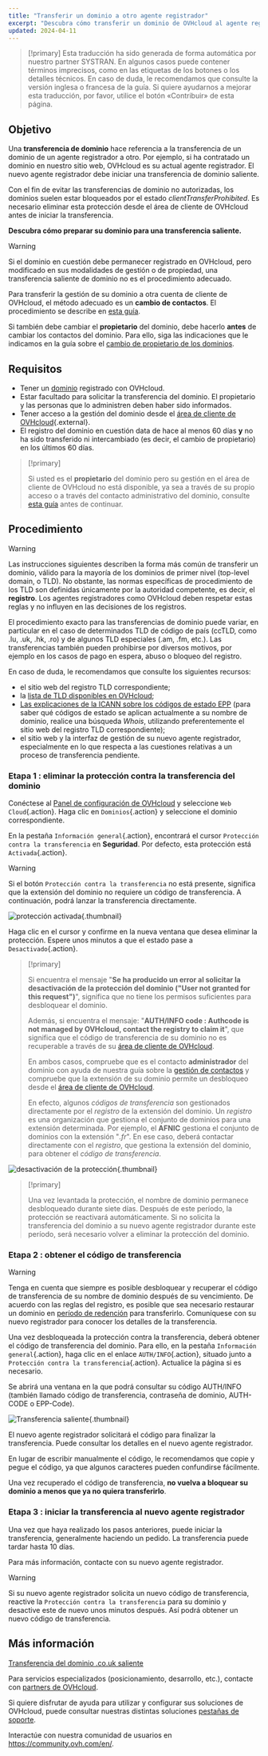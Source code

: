 ```yaml
---
title: "Transferir un dominio a otro agente registrador"
excerpt: "Descubra cómo transferir un dominio de OVHcloud al agente registrador que elija"
updated: 2024-04-11
---
```


> [!primary]
> Esta traducción ha sido generada de forma automática por nuestro partner SYSTRAN. En algunos casos puede contener términos imprecisos, como en las etiquetas de los botones o los detalles técnicos. En caso de duda, le recomendamos que consulte la versión inglesa o francesa de la guía. Si quiere ayudarnos a mejorar esta traducción, por favor, utilice el botón «Contribuir» de esta página.
> 

## Objetivo

Una **transferencia de dominio** hace referencia a la transferencia de un dominio de un agente registrador a otro. Por ejemplo, si ha contratado un dominio en nuestro sitio web, OVHcloud es su actual agente registrador. El nuevo agente registrador debe iniciar una transferencia de dominio saliente.

Con el fin de evitar las transferencias de dominio no autorizadas, los dominios suelen estar bloqueados por el estado *clientTransferProhibited*. Es necesario eliminar esta protección desde el área de cliente de OVHcloud antes de iniciar la transferencia.

**Descubra cómo preparar su dominio para una transferencia saliente.**

> [!warning]
>
> Si el dominio en cuestión debe permanecer registrado en OVHcloud, pero modificado en sus modalidades de gestión o de propiedad, una transferencia saliente de dominio no es el procedimiento adecuado.
>
> Para transferir la gestión de su dominio a otra cuenta de cliente de OVHcloud, el método adecuado es un **cambio de contactos**. El procedimiento se describe en [esta guía](/pages/account_and_service_management/account_information/managing_contacts).
>
Si también debe cambiar el **propietario** del dominio, debe hacerlo **antes** de cambiar los contactos del dominio. Para ello, siga las indicaciones que le indicamos en la guía sobre el [cambio de propietario de los dominios](/pages/web_cloud/domains/trade_domain).
>

## Requisitos

- Tener un [dominio](https://www.ovhcloud.com/es/domains/) registrado con OVHcloud.
- Estar facultado para solicitar la transferencia del dominio. El propietario y las personas que lo administren deben haber sido informados.
- Tener acceso a la gestión del dominio desde el [área de cliente de OVHcloud](/links/manager){.external}.
- El registro del dominio en cuestión data de hace al menos 60 días **y** no ha sido transferido ni intercambiado (es decir, el cambio de propietario) en los últimos 60 días.

> [!primary]
>
> Si usted es el **propietario** del dominio pero su gestión en el área de cliente de OVHcloud no está disponible, ya sea a través de su propio acceso o a través del contacto administrativo del dominio, consulte [esta guía](/pages/account_and_service_management/account_information/managing_contacts#caso-particular-de-un-propietario-de-dominio) antes de continuar.
>

## Procedimiento

> [!warning]
>
> Las instrucciones siguientes describen la forma más común de transferir un dominio, válido para la mayoría de los dominios de primer nivel (top-level domain, o TLD). No obstante, las normas específicas de procedimiento de los TLD son definidas únicamente por la autoridad competente, es decir, el **registro**. Los agentes registradores como OVHcloud deben respetar estas reglas y no influyen en las decisiones de los registros.
>
> El procedimiento exacto para las transferencias de dominio puede variar, en particular en el caso de determinados TLD de código de país (ccTLD, como .lu, .uk, .hk, .ro) y de algunos TLD especiales (.am, .fm, etc.). Las transferencias también pueden prohibirse por diversos motivos, por ejemplo en los casos de pago en espera, abuso o bloqueo del registro.
>
> En caso de duda, le recomendamos que consulte los siguientes recursos:
>
> - el sitio web del registro TLD correspondiente;
> - la [lista de TLD disponibles en OVHcloud](https://www.ovhcloud.com/es/domains/tld/);
> - [Las explicaciones de la ICANN sobre los códigos de estado EPP](https://www.icann.org/resources/pages/epp-status-codes-2014-06-16-en) (para saber qué códigos de estado se aplican actualmente a su nombre de dominio, realice una búsqueda *Whois*, utilizando preferentemente el sitio web del registro TLD correspondiente);
> - el sitio web y la interfaz de gestión de su nuevo agente registrador, especialmente en lo que respecta a las cuestiones relativas a un proceso de transferencia pendiente.
>

### Etapa 1 : eliminar la protección contra la transferencia del dominio

Conéctese al [Panel de configuración de OVHcloud](/links/manager) y seleccione `Web Cloud`{.action}. Haga clic en `Dominios`{.action} y seleccione el dominio correspondiente.

En la pestaña `Información general`{.action}, encontrará el cursor `Protección contra la transferencia` en **Seguridad**. Por defecto, esta protección está `Activada`{.action}.

> [!warning]
>
> Si el botón `Protección contra la transferencia` no está presente, significa que la extensión del dominio no requiere un código de transferencia. A continuación, podrá lanzar la transferencia directamente.

![protección activada](images/protection-against-domain-name-transfert-enabled.png){.thumbnail}

Haga clic en el cursor y confirme en la nueva ventana que desea eliminar la protección. Espere unos minutos a que el estado pase a `Desactivado`{.action}.

> [!primary]
>
> Si encuentra el mensaje "**Se ha producido un error al solicitar la desactivación de la protección del dominio ("User not granted for this request")**", significa que no tiene los permisos suficientes para desbloquear el dominio. 
>
> Además, si encuentra el mensaje: "**AUTH/INFO code : Authcode is not managed by OVHcloud, contact the registry to claim it**", que significa que el código de transferencia de su dominio no es recuperable a través de su [área de cliente de OVHcloud](/links/manager).  
> 
> En ambos casos, compruebe que es el contacto **administrador** del dominio con ayuda de nuestra guía sobre la [gestión de contactos](/pages/account_and_service_management/account_information/managing_contacts) y compruebe que la extensión de su dominio permite un desbloqueo desde el [área de cliente de OVHcloud](/links/manager).
> 
> En efecto, algunos *códigos de transferencia* son gestionados directamente por el *registro* de la extensión del dominio. Un *registro* es una organización que gestiona el conjunto de dominios para una extensión determinada. Por ejemplo, el **AFNIC** gestiona el conjunto de dominios con la extensión "*.fr*". En ese caso, deberá contactar directamente con el *registro*, que gestiona la extensión del dominio, para obtener el *código de transferencia*.
>

![desactivación de la protección](images/protection-against-domain-name-transfert-deactivating.png){.thumbnail}

> [!primary]
>
> Una vez levantada la protección, el nombre de dominio permanece desbloqueado durante siete días. Después de este período, la protección se reactivará automáticamente. Si no solicita la transferencia del dominio a su nuevo agente registrador durante este período, será necesario volver a eliminar la protección del dominio.
>

### Etapa 2 : obtener el código de transferencia

> [!warning]
>
> Tenga en cuenta que siempre es posible desbloquear y recuperar el código de transferencia de su nombre de dominio después de su vencimiento. De acuerdo con las reglas del registro, es posible que sea necesario restaurar un dominio en [período de redención](https://www.icann.org/resources/pages/epp-status-codes-2014-06-16-en) para transferirlo. Comuníquese con su nuevo registrador para conocer los detalles de la transferencia.
>

Una vez desbloqueada la protección contra la transferencia, deberá obtener el código de transferencia del dominio. Para ello, en la pestaña `Información general`{.action}, haga clic en el enlace `AUTH/INFO`{.action}, situado junto a `Protección contra la transferencia`{.action}. Actualice la página si es necesario.

Se abrirá una ventana en la que podrá consultar su código AUTH/INFO (también llamado código de transferencia, contraseña de dominio, AUTH-CODE o EPP-Code).

![Transferencia saliente](images/protection-against-domain-name-transfert-disabled.png){.thumbnail}

El nuevo agente registrador solicitará el código para finalizar la transferencia. Puede consultar los detalles en el nuevo agente registrador.

En lugar de escribir manualmente el código, le recomendamos que copie y pegue el código, ya que algunos caracteres pueden confundirse fácilmente.

Una vez recuperado el código de transferencia, **no vuelva a bloquear su dominio a menos que ya no quiera transferirlo**.

### Etapa 3 : iniciar la transferencia al nuevo agente registrador

Una vez que haya realizado los pasos anteriores, puede iniciar la transferencia, generalmente haciendo un pedido. La transferencia puede tardar hasta 10 días. 

Para más información, contacte con su nuevo agente registrador.

> [!warning]
>
> Si su nuevo agente registrador solicita un nuevo código de transferencia, reactive la `Protección contra la transferencia` para su dominio y desactive este de nuevo unos minutos después. Así podrá obtener un nuevo código de transferencia.
>

## Más información

[Transferencia del dominio .co.uk saliente](/pages/web_cloud/domains/transfer_outgoing_couk)

Para servicios especializados (posicionamiento, desarrollo, etc.), contacte con [partners de OVHcloud](https://partner.ovhcloud.com/es/).

Si quiere disfrutar de ayuda para utilizar y configurar sus soluciones de OVHcloud, puede consultar nuestras distintas soluciones [pestañas de soporte](/links/support).

Interactúe con nuestra comunidad de usuarios en <https://community.ovh.com/en/>.